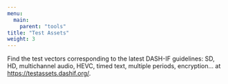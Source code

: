 ```yaml
---
menu:
  main:
    parent: "tools"
title: "Test Assets"
weight: 3
---
```


Find the test vectors corresponding to the latest DASH-IF guidelines: SD, HD, multichannel audio, HEVC, timed text, multiple periods, encryption… at https://testassets.dashif.org/.

